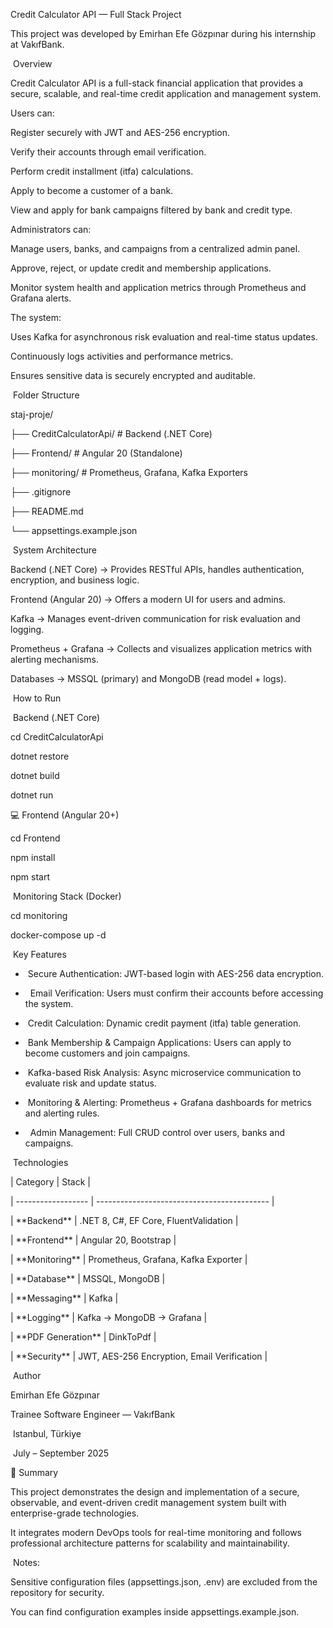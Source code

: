 Credit Calculator API — Full Stack Project



This project was developed by Emirhan Efe Gözpınar during his internship at VakıfBank.



&nbsp;Overview



Credit Calculator API is a full-stack financial application that provides a secure, scalable, and real-time credit application and management system.



Users can:



Register securely with JWT and AES-256 encryption.



Verify their accounts through email verification.



Perform credit installment (itfa) calculations.



Apply to become a customer of a bank.



View and apply for bank campaigns filtered by bank and credit type.



Administrators can:



Manage users, banks, and campaigns from a centralized admin panel.



Approve, reject, or update credit and membership applications.



Monitor system health and application metrics through Prometheus and Grafana alerts.



The system:



Uses Kafka for asynchronous risk evaluation and real-time status updates.



Continuously logs activities and performance metrics.



Ensures sensitive data is securely encrypted and auditable.



&nbsp;Folder Structure

staj-proje/

├── CreditCalculatorApi/     # Backend (.NET Core)

├── Frontend/                # Angular 20 (Standalone)

├── monitoring/              # Prometheus, Grafana, Kafka Exporters

├── .gitignore

├── README.md

└── appsettings.example.json



&nbsp;System Architecture



Backend (.NET Core) → Provides RESTful APIs, handles authentication, encryption, and business logic.



Frontend (Angular 20) → Offers a modern UI for users and admins.



Kafka → Manages event-driven communication for risk evaluation and logging.



Prometheus + Grafana → Collects and visualizes application metrics with alerting mechanisms.



Databases → MSSQL (primary) and MongoDB (read model + logs).



&nbsp;How to Run

&nbsp;Backend (.NET Core)

cd CreditCalculatorApi

dotnet restore

dotnet build

dotnet run



💻 Frontend (Angular 20+)

cd Frontend

npm install

npm start



&nbsp;Monitoring Stack (Docker)

cd monitoring

docker-compose up -d



&nbsp;Key Features



* &nbsp;Secure Authentication: JWT-based login with AES-256 data encryption.
  
* &nbsp; Email Verification: Users must confirm their accounts before accessing the system.
  
* &nbsp;Credit Calculation: Dynamic credit payment (itfa) table generation.
  
* &nbsp;Bank Membership \& Campaign Applications: Users can apply to become customers and join campaigns.
  
* &nbsp;Kafka-based Risk Analysis: Async microservice communication to evaluate risk and update status.
  
* &nbsp;Monitoring \& Alerting: Prometheus + Grafana dashboards for metrics and alerting rules.
  
* &nbsp; Admin Management: Full CRUD control over users, banks and campaigns.





&nbsp;Technologies

| Category           | Stack                                       |

| ------------------ | ------------------------------------------- |

| \*\*Backend\*\*        | .NET 8, C#, EF Core, FluentValidation       |

| \*\*Frontend\*\*       | Angular 20, Bootstrap                       |

| \*\*Monitoring\*\*     | Prometheus, Grafana, Kafka Exporter         |

| \*\*Database\*\*       | MSSQL, MongoDB                              |

| \*\*Messaging\*\*      | Kafka                                       |

| \*\*Logging\*\*        | Kafka → MongoDB → Grafana                   |

| \*\*PDF Generation\*\* | DinkToPdf                                   |

| \*\*Security\*\*       | JWT, AES-256 Encryption, Email Verification |



&nbsp;Author



Emirhan Efe Gözpınar

Trainee Software Engineer — VakıfBank 

&nbsp;Istanbul, Türkiye

&nbsp;July – September 2025



💬 Summary



This project demonstrates the design and implementation of a secure, observable, and event-driven credit management system built with enterprise-grade technologies.

It integrates modern DevOps tools for real-time monitoring and follows professional architecture patterns for scalability and maintainability.



&nbsp;Notes:

Sensitive configuration files (appsettings.json, .env) are excluded from the repository for security.

You can find configuration examples inside appsettings.example.json.

